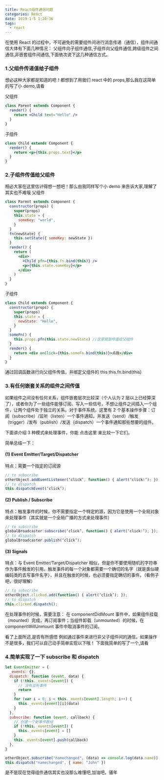 ```yaml
---
title: React组件通信问题
categories: React
date: 2019-1-5 1:20:36
tags:
  - react
---
```


在使用 React 的过程中，不可避免的需要组件间进行消息传递（通信），组件间通信大体有下面几种情况：
父组件向子组件通信,子组件向父组件通信,跨级组件之间通信,非嵌套组件间通信,下面依次说下这几种通信方式。<!-- more -->

### 1.父组件传递值给子组件

想必这种大家都是知道的吧！都想到了用我们 react 中的 props,那么我在这简单的写了小 demo,请看

父组件

```jsx
class Parent extends Component {
  render() {
    return <Child text="Hello" />
  }
}
```

子组件

```jsx
class Child extends Component {
  render() {
    return <p>{this.props.text}</p>
  }
}
```

### 2.子组件传值给父组件

相必大家在这里估计得想一想吧！那么由我同样写个小 demo 来告诉大家,理解了其实也不难哦
父组件

```jsx
class Parent extends Component {
  constructor(props) {
    super(props)
    this.state = {
      someKey: "world",
    }
  }
  fn(newState) {
    this.setState({ someKey: newState })
  }
  render() {
    return (
      <div>
        <Child pfn={this.fn.bind(this)} />
        <p>{this.state.someKey}</p>
      </div>
    )
  }
}
```

子组件

```jsx
class Child extends Component {
  constructor(props) {
    super(props)
    this.state = {
      newState: "Hello",
    }
  }
  someFn() {
    this.props.pfn(this.state.newState) //这里就是传值给父组件
  }
  render() {
    return <div onClick={this.someFn.bind(this)}>点我</div>
  }
}
```

通过回调函数进行向父组件传值，并绑定父组件的 this this.fn.bind(this)

### 3.有任何嵌套关系的组件之间传值

如果组件之间没有任何关系，组件嵌套层次比较深（个人认为 2 层以上已经算深了），或者你为了一些组件能够订阅、写入一些信号，不想让组件之间插入一个组件，让两个组件处于独立的关系。对于事件系统，这里有 2 个基本操作步骤：订阅（subscribe）/监听（listen）一个事件通知，并发送（send）/触发（trigger）/发布（publish）/发送（dispatch）一个事件通知那些想要的组件。

下面讲介绍 3 种模式来处理事件，你能 点击这里 来比较一下它们。

简单总结一下：

#### (1) Event Emitter/Target/Dispatcher

特点：需要一个指定的订阅源

```jsx
// to subscribe
otherObject.addEventListener(‘click’, function() { alert(‘click!’); });
// to dispatch
this.dispatchEvent(‘click’);
```

#### (2) Publish / Subscribe

特点：触发事件的时候，你不需要指定一个特定的源，因为它是使用一个全局对象来处理事件（其实就是一个全局广播的方式来处理事件）

```jsx
// to subscribe
globalBroadcaster.subscribe(‘click’, function() { alert(‘click!’); });
// to dispatch
globalBroadcaster.publish(‘click’);
```

#### (3) Signals

特点：与 Event Emitter/Target/Dispatcher 相似，但是你不要使用随机的字符串作为事件触发的引用。触发事件的每一个对象都需要一个确切的名字（就是类似硬编码类的去写事件名字），并且在触发的时候，也必须要指定确切的事件。（看例子吧，很好理解）

```jsx
// to subscribe
otherObject.clicked.add(function() { alert(‘click’); });
// to dispatch
this.clicked.dispatch();
```

在处理事件的时候，需要注意：
在 componentDidMount 事件中，如果组件挂载（mounted）完成，再订阅事件；当组件卸载（unmounted）的时候，在 componentWillUnmount 事件中取消事件的订阅。

看了上面所述,是否有所感悟
例如通过事件来进行非父子组件间的通信，如果操作不是很多，我们可以自己动手简单实现以下哦！
下面我简单的写了一个,请看

### 4.简单实现了一下 subscribe 和 dispatch

```jsx
let EventEmitter = {
  _events: {},
  dispatch: function (event, data) {
    if (!this._events[event]) {
      // 没有监听事件
      return
    }
    for (var i = 0; i < this._events[event].length; i++) {
      this._events[event][i](data)
    }
  },
  subscribe: function (event, callback) {
    // 创建一个新事件数组
    if (!this._events[event]) {
      this._events[event] = []
    }
    this._events[event].push(callback)
  },
}

otherObject.subscribe("namechanged", (data) => console.log(data.name))
this.dispatch("namechanged", { name: "John" })
```

是不是现在觉得组件通信其实也没那么难懂吧,加油吧，骚年
